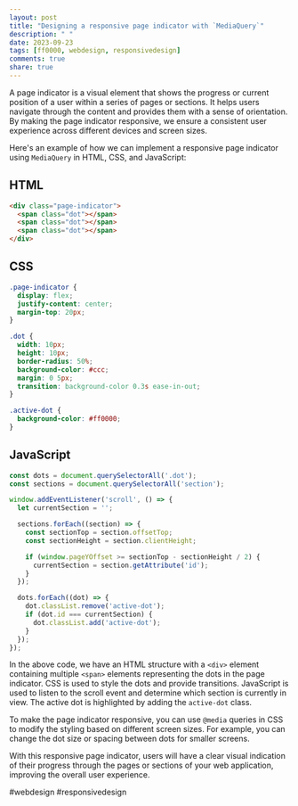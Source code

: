 ```yaml
---
layout: post
title: "Designing a responsive page indicator with `MediaQuery`"
description: " "
date: 2023-09-23
tags: [ff0000, webdesign, responsivedesign]
comments: true
share: true
---
```


A page indicator is a visual element that shows the progress or current position of a user within a series of pages or sections. It helps users navigate through the content and provides them with a sense of orientation. By making the page indicator responsive, we ensure a consistent user experience across different devices and screen sizes.

Here's an example of how we can implement a responsive page indicator using `MediaQuery` in HTML, CSS, and JavaScript:

## HTML
```html
<div class="page-indicator">
  <span class="dot"></span>
  <span class="dot"></span>
  <span class="dot"></span>
</div>
```

## CSS
```css
.page-indicator {
  display: flex;
  justify-content: center;
  margin-top: 20px;
}

.dot {
  width: 10px;
  height: 10px;
  border-radius: 50%;
  background-color: #ccc;
  margin: 0 5px;
  transition: background-color 0.3s ease-in-out;
}

.active-dot {
  background-color: #ff0000;
}
```

## JavaScript
```javascript
const dots = document.querySelectorAll('.dot');
const sections = document.querySelectorAll('section');

window.addEventListener('scroll', () => {
  let currentSection = '';

  sections.forEach((section) => {
    const sectionTop = section.offsetTop;
    const sectionHeight = section.clientHeight;

    if (window.pageYOffset >= sectionTop - sectionHeight / 2) {
      currentSection = section.getAttribute('id');
    }
  });

  dots.forEach((dot) => {
    dot.classList.remove('active-dot');
    if (dot.id === currentSection) {
      dot.classList.add('active-dot');
    }
  });
});
```

In the above code, we have an HTML structure with a `<div>` element containing multiple `<span>` elements representing the dots in the page indicator. CSS is used to style the dots and provide transitions. JavaScript is used to listen to the scroll event and determine which section is currently in view. The active dot is highlighted by adding the `active-dot` class.

To make the page indicator responsive, you can use `@media` queries in CSS to modify the styling based on different screen sizes. For example, you can change the dot size or spacing between dots for smaller screens.

With this responsive page indicator, users will have a clear visual indication of their progress through the pages or sections of your web application, improving the overall user experience.

#webdesign #responsivedesign